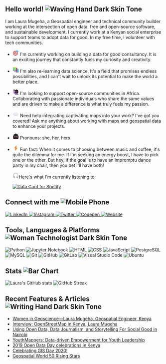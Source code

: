 ## Hello world! <img src="https://raw.githubusercontent.com/Tarikul-Islam-Anik/Animated-Fluent-Emojis/master/Emojis/Hand%20gestures/Waving%20Hand%20Dark%20Skin%20Tone.png" alt="Waving Hand Dark Skin Tone" width="30" height="30" />

I am Laura Mugeha, a Geospatial engineer and technical community builder working at the intersection of open data, free and open-source software, and sustainable development. I currently work at a Kenyan social enterprise to support teams to adopt data for good. In my free time, I volunteer with tech communities.
 
- <img src="https://raw.githubusercontent.com/mugeha-laura/mugeha-laura/main/emojis/bullseye.svg" width="20" height="20" /> I'm currently working on building a data for good consultancy. It is an exciting journey that constantly fuels my curiosity and creativity.
- <img src="https://raw.githubusercontent.com/mugeha-laura/mugeha-laura/main/emojis/books.svg" width="20" height="20" /> I'm also re-learning data science, It's a field that promises endless possibilities, and I can't wait to unlock its potential to make the world a better place.
- <img src="https://raw.githubusercontent.com/mugeha-laura/mugeha-laura/main/emojis/woman-raising-hand-dark.svg" width="20" height="20" /> I'm looking to support open-source communities in Africa. Collaborating with passionate individuals who share the same values and are driven to make a difference is what truly fuels my passion.
- <img src="https://raw.githubusercontent.com/mugeha-laura/mugeha-laura/main/emojis/left-speech-bubble.svg" width="20" height="20" /> Need help integrating captivating maps into your work? I've got you covered! Ask me anything about working with maps and geospatial data to enhance your projects.
- <img src="https://raw.githubusercontent.com/mugeha-laura/mugeha-laura/main/emojis/woman-dark.svg" width="20" height="20" /> Pronouns: she, her, hers
- <img src="https://raw.githubusercontent.com/mugeha-laura/mugeha-laura/main/emojis/high-voltage.svg" width="20" height="20" /> Fun fact: When it comes to choosing between music and coffee, it's quite the dilemma for me. If I'm seeking an energy boost, I have to pick one or the other. But hey, if the goal is to have an impromptu dance party in my chair, then you bet I'll have both!<br>

  <img src="https://raw.githubusercontent.com/mugeha-laura/mugeha-laura/main/emojis/headphone.svg" width="20" height="20" />Here's what I'm currently listening to:
  
  [![Data Card for Spotify](https://www.data-card-for-spotify.com/api/card?user_id=0ynq1wuhtf2rlpzypf5s0ummt&limit=3&show_border=true)](https://www.data-card-for-spotify.com/card?user_id=0ynq1wuhtf2rlpzypf5s0ummt)
  

## Connect with me <img src="https://raw.githubusercontent.com/Tarikul-Islam-Anik/Animated-Fluent-Emojis/master/Emojis/Objects/Mobile%20Phone.png" alt="Mobile Phone" width="30" height="30" />
<p>
  <a href="https://www.linkedin.com/in/laura-mugeha/">
    <img src="https://img.shields.io/badge/linkedin-%230077B5.svg?&style=for-the-badge&logo=linkedin&logoColor=white&color=000000" alt="LinkedIn"/>
  </a>
  <a href="https://www.instagram.com/nodes.code/">
    <img src="https://img.shields.io/badge/instagram-%23E4405F.svg?&style=for-the-badge&logo=instagram&logoColor=white&color=000000" alt="Instagram"/>
  </a>
  <a href="https://twitter.com/laura_mugeha">
    <img src="https://img.shields.io/badge/twitter-%231DA1F2.svg?&style=for-the-badge&logo=twitter&logoColor=white&color=000000" alt="Twitter"/>
  </a>
  <a href="https://codepen.io/mugeha-laura">
    <img src="https://img.shields.io/badge/Codepen-000000?style=for-the-badge&logo=codepen&logoColor=white&color=000000" alt="Codepen"/>
  </a>
  <a href="https://lauramugeha.bio">
    <img src="https://img.shields.io/badge/website-000000?style=for-the-badge&logo=About.me&logoColor=white&color=000000" alt="Website"/>
  </a>
</p>


## Tools, Languages & Platforms <img src="https://raw.githubusercontent.com/Tarikul-Islam-Anik/Animated-Fluent-Emojis/master/Emojis/People%20with%20professions/Woman%20Technologist%20Dark%20Skin%20Tone.png" alt="Woman Technologist Dark Skin Tone" width="30" height="30" />
<p>
 <img width="40" src="https://user-images.githubusercontent.com/25181517/183423507-c056a6f9-1ba8-4312-a350-19bcbc5a8697.png" alt="Python" title="Python"/>
 <img width="40" src="https://user-images.githubusercontent.com/25181517/183914128-3fc88b4a-4ac1-40e6-9443-9a30182379b7.png" alt="Jupyter Notebook" title="Jupyter Notebook"/>
 <img width="40" src="https://user-images.githubusercontent.com/25181517/192158954-f88b5814-d510-4564-b285-dff7d6400dad.png" alt="HTML" title="HTML"/>
 <img width="40" src="https://user-images.githubusercontent.com/25181517/183898674-75a4a1b1-f960-4ea9-abcb-637170a00a75.png" alt="CSS" title="CSS"/>
 <img width="40" src="https://user-images.githubusercontent.com/25181517/117447155-6a868a00-af3d-11eb-9cfe-245df15c9f3f.png" alt="JavaScript" title="JavaScript"/>
 <img width="40" src="https://user-images.githubusercontent.com/25181517/117208740-bfb78400-adf5-11eb-97bb-09072b6bedfc.png" alt="PostgreSQL" title="PostgreSQL"/>
 <img width="40" src="https://user-images.githubusercontent.com/25181517/183896128-ec99105a-ec1a-4d85-b08b-1aa1620b2046.png" alt="MySQL" title="MySQL"/>
 <img width="40" src="https://user-images.githubusercontent.com/25181517/192108372-f71d70ac-7ae6-4c0d-8395-51d8870c2ef0.png" alt="Git" title="Git"/>
 <img width="40" src="https://user-images.githubusercontent.com/25181517/192108374-8da61ba1-99ec-41d7-80b8-fb2f7c0a4948.png" alt="GitHub" title="GitHub"/>
 <img width="40" src="https://user-images.githubusercontent.com/25181517/192108376-c675d39b-90f6-4073-bde6-5a9291644657.png" alt="GitLab" title="GitLab"/>
 <img width="40" src="https://user-images.githubusercontent.com/25181517/192108891-d86b6220-e232-423a-bf5f-90903e6887c3.png" alt="Visual Studio Code" title="Visual Studio Code"/>
 <img width="40" src="https://user-images.githubusercontent.com/25181517/186884153-99edc188-e4aa-4c84-91b0-e2df260ebc33.png" alt="Ubuntu" title="Ubuntu"/>
</p>


## Stats <img src="https://raw.githubusercontent.com/Tarikul-Islam-Anik/Animated-Fluent-Emojis/master/Emojis/Objects/Bar%20Chart.png" alt="Bar Chart" width="30" height="30" />
![Laura's GitHub stats](https://github-readme-stats.vercel.app/api?username=mugeha-laura&show_icons=true&theme=dark)
![GitHub Streak](https://streak-stats.demolab.com/?user=mugeha-laura&show_icons=true&theme=dark)


## Recent Features & Articles <img src="https://raw.githubusercontent.com/Tarikul-Islam-Anik/Animated-Fluent-Emojis/master/Emojis/Hand%20gestures/Writing%20Hand%20Dark%20Skin%20Tone.png" alt="Writing Hand Dark Skin Tone" width="30" height="30" />
- [Women in Geoscience—Laura Mugeha, Geospatial Engineer, Kenya](https://www.youtube.com/watch?v=h0Tw1NIM7X4)
- [Interview: OpenStreetMap in Kenya, Laura Mugeha](https://blog.opencagedata.com/post/openstreetmap-in-kenya)
- [Using Open Data, Data Journalism, and Storytelling For Social Good in Nairobi](https://openheroines.medium.com/using-open-data-data-journalism-and-storytelling-for-social-good-in-nairobi-53884571c6e1)
- [YouthMappers: Data-driven Empowerment for Youth Leadership](https://shemaps.com/blog/youthmappers/)
- [2019 Open Data Day celebrations in Kenya](https://blog.okfn.org/2019/03/27/2019-open-data-day-celebrations-in-kenya/)
- [Celebrating GIS Day 2020!](https://aspectum.com/blog/celebrating-gis-day-2020/?)
- [Geospatial World 50 Rising Stars](https://www.geospatialworld.net/rising-stars/2021/bio.html)
